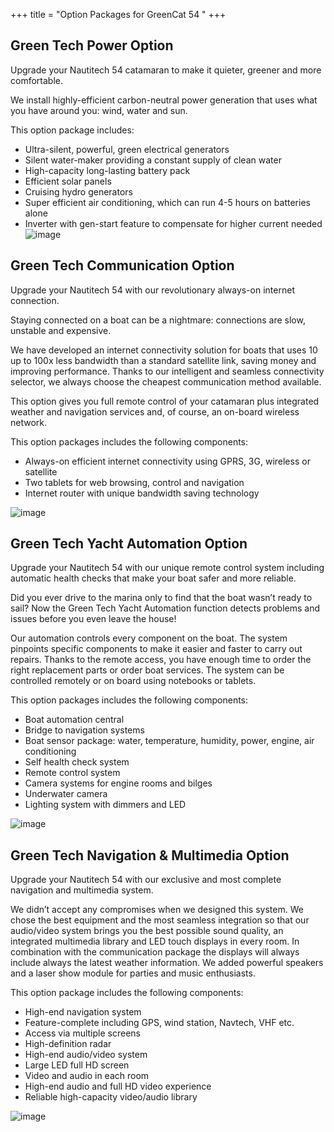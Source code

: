 +++
title = "Option Packages for GreenCat 54 "
+++

## Green Tech Power Option

Upgrade your Nautitech 54 catamaran to make it quieter, greener and more comfortable.

We install highly-efficient carbon-neutral power generation that uses what you have around you: wind, water and sun.

This option package includes:

- Ultra-silent, powerful, green electrical generators
- Silent water-maker providing a constant supply of clean water
- High-capacity long-lasting battery pack
- Efficient solar panels
- Cruising hydro generators
- Super efficient air conditioning, which can run 4-5 hours on batteries alone
- Inverter with gen-start feature to compensate for higher current needed
![image](/images/greentechpoweroption.png)

## Green Tech Communication Option
Upgrade your Nautitech 54 with our revolutionary always-on internet connection.

Staying connected on a boat can be a nightmare: connections are slow, unstable and expensive.

We have developed an internet connectivity solution for boats that uses 10 up to 100x less bandwidth than a standard satellite link, saving money and improving performance. Thanks to our intelligent and seamless connectivity selector, we always choose the cheapest communication method available.

This option gives you full remote control of your catamaran plus integrated weather and navigation services and, of course, an on-board wireless network.

This option packages includes the following components:

- Always-on efficient internet connectivity using GPRS, 3G, wireless or satellite
- Two tablets for web browsing, control and navigation
- Internet router with unique bandwidth saving technology

![image](/images/greentechcontroloption.png)

## Green Tech Yacht Automation Option
Upgrade your Nautitech 54 with our unique remote control system including automatic health checks that make your boat safer and more reliable.

Did you ever drive to the marina only to find that the boat wasn’t ready to sail? Now the Green Tech Yacht Automation function detects problems and issues before you even leave the house!

Our automation controls every component on the boat. The system pinpoints specific components to make it easier and faster to carry out repairs. Thanks to the remote access, you have enough time to order the right replacement parts or order boat services. The system can be controlled remotely or on board using notebooks or tablets.

This option packages includes the following components:

- Boat automation central
- Bridge to navigation systems
- Boat sensor package: water, temperature, humidity, power, engine, air conditioning
- Self health check system
- Remote control system
- Camera systems for engine rooms and bilges
- Underwater camera
- Lighting system with dimmers and LED

![image](/images/greentechautomationoption.png)

## Green Tech Navigation & Multimedia Option
Upgrade your Nautitech 54 with our exclusive and most complete navigation and multimedia system.

We didn’t accept any compromises when we designed this system. We chose the best equipment and the most seamless integration so that our audio/video system brings you the best possible sound quality, an integrated multimedia library and LED touch displays in every room. In combination with the communication package the displays will always include always the latest weather information. We added powerful speakers and a laser show module for parties and music enthusiasts.

This option package includes the following components:

- High-end navigation system
- Feature-complete including GPS, wind station, Navtech, VHF etc.
- Access via multiple screens
- High-definition radar
- High-end audio/video system
- Large LED full HD screen
- Video and audio in each room
- High-end audio and full HD video experience
- Reliable high-capacity video/audio library

![image](/images/greentechnavigationoption.png")

